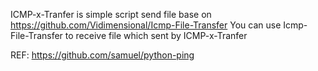 ICMP-x-Tranfer is simple script send file base on https://github.com/Vidimensional/Icmp-File-Transfer 
You can use Icmp-File-Transfer to receive file which sent by ICMP-x-Tranfer 

REF: 
https://github.com/samuel/python-ping
